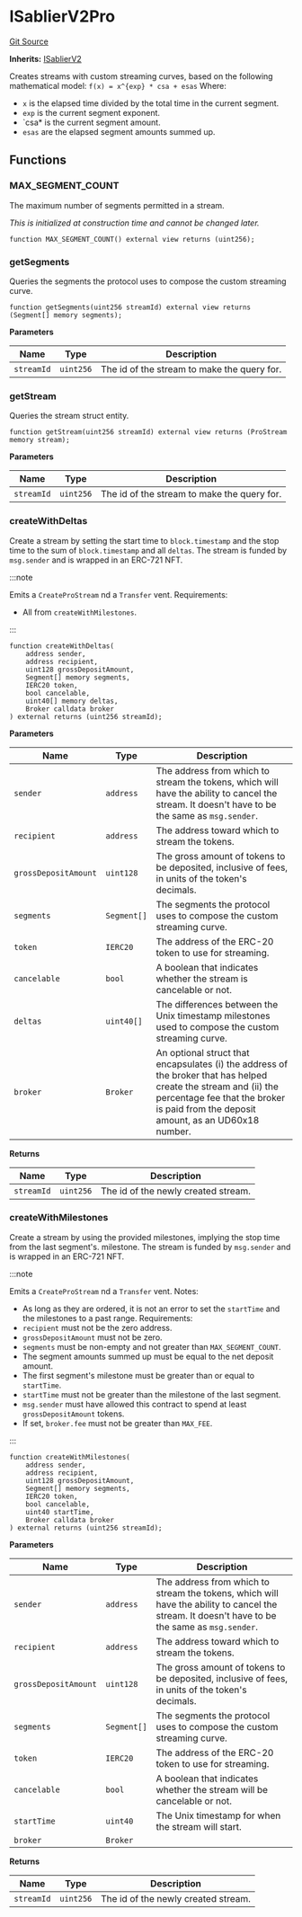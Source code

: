 # ISablierV2Pro
[Git Source](https://github.com/sablierhq/v2-core/blob/71a38f2401905d2762c14a7b36c2334909bdb760/src/interfaces/ISablierV2Pro.sol)

**Inherits:**
[ISablierV2](/src/interfaces/ISablierV2.sol/contract.ISablierV2.md)

Creates streams with custom streaming curves, based on the following mathematical model:
`
f(x) = x^{exp} * csa + esas
`
Where:
- `x` is the elapsed time divided by the total time in the current segment.
- `exp` is the current segment exponent.
- `csa* is the current segment amount.
- `esas` are the elapsed segment amounts summed up.


## Functions
### MAX_SEGMENT_COUNT

The maximum number of segments permitted in a stream.

*This is initialized at construction time and cannot be changed later.*


```solidity
function MAX_SEGMENT_COUNT() external view returns (uint256);
```

### getSegments

Queries the segments the protocol uses to compose the custom streaming curve.


```solidity
function getSegments(uint256 streamId) external view returns (Segment[] memory segments);
```
**Parameters**

|Name|Type|Description|
|----|----|-----------|
|`streamId`|`uint256`|The id of the stream to make the query for.|


### getStream

Queries the stream struct entity.


```solidity
function getStream(uint256 streamId) external view returns (ProStream memory stream);
```
**Parameters**

|Name|Type|Description|
|----|----|-----------|
|`streamId`|`uint256`|The id of the stream to make the query for.|


### createWithDeltas

Create a stream by setting the start time to `block.timestamp` and the stop time to the sum of
`block.timestamp` and all `deltas`. The stream is funded by `msg.sender` and is wrapped in an ERC-721 NFT.

 :::note

Emits a `CreateProStream` nd a `Transfer` vent.
Requirements:
- All from `createWithMilestones`.

:::



```solidity
function createWithDeltas(
    address sender,
    address recipient,
    uint128 grossDepositAmount,
    Segment[] memory segments,
    IERC20 token,
    bool cancelable,
    uint40[] memory deltas,
    Broker calldata broker
) external returns (uint256 streamId);
```
**Parameters**

|Name|Type|Description|
|----|----|-----------|
|`sender`|`address`|The address from which to stream the tokens, which will have the ability to cancel the stream. It doesn't have to be the same as `msg.sender`.|
|`recipient`|`address`|The address toward which to stream the tokens.|
|`grossDepositAmount`|`uint128`|The gross amount of tokens to be deposited, inclusive of fees, in units of the token's decimals.|
|`segments`|`Segment[]`|The segments the protocol uses to compose the custom streaming curve.|
|`token`|`IERC20`|The address of the ERC-20 token to use for streaming.|
|`cancelable`|`bool`|A boolean that indicates whether the stream is cancelable or not.|
|`deltas`|`uint40[]`|The differences between the Unix timestamp milestones used to compose the custom streaming curve.|
|`broker`|`Broker`|An optional struct that encapsulates (i) the address of the broker that has helped create the stream and (ii) the percentage fee that the broker is paid from the deposit amount, as an UD60x18 number.|

**Returns**

|Name|Type|Description|
|----|----|-----------|
|`streamId`|`uint256`|The id of the newly created stream.|


### createWithMilestones

Create a stream by using the provided milestones, implying the stop time from the last segment's.
milestone. The stream is funded by `msg.sender` and is wrapped in an ERC-721 NFT.

 :::note

Emits a `CreateProStream` nd a `Transfer` vent.
Notes:
- As long as they are ordered, it is not an error to set the `startTime` and the milestones to a past range.
Requirements:
- `recipient` must not be the zero address.
- `grossDepositAmount` must not be zero.
- `segments` must be non-empty and not greater than `MAX_SEGMENT_COUNT`.
- The segment amounts summed up must be equal to the net deposit amount.
- The first segment's milestone must be greater than or equal to `startTime`.
- `startTime` must not be greater than the milestone of the last segment.
- `msg.sender` must have allowed this contract to spend at least `grossDepositAmount` tokens.
- If set, `broker.fee` must not be greater than `MAX_FEE`.

:::



```solidity
function createWithMilestones(
    address sender,
    address recipient,
    uint128 grossDepositAmount,
    Segment[] memory segments,
    IERC20 token,
    bool cancelable,
    uint40 startTime,
    Broker calldata broker
) external returns (uint256 streamId);
```
**Parameters**

|Name|Type|Description|
|----|----|-----------|
|`sender`|`address`|The address from which to stream the tokens, which will have the ability to cancel the stream. It doesn't have to be the same as `msg.sender`.|
|`recipient`|`address`|The address toward which to stream the tokens.|
|`grossDepositAmount`|`uint128`|The gross amount of tokens to be deposited, inclusive of fees, in units of the token's decimals.|
|`segments`|`Segment[]`| The segments the protocol uses to compose the custom streaming curve.|
|`token`|`IERC20`|The address of the ERC-20 token to use for streaming.|
|`cancelable`|`bool`|A boolean that indicates whether the stream will be cancelable or not.|
|`startTime`|`uint40`|The Unix timestamp for when the stream will start.|
|`broker`|`Broker`||

**Returns**

|Name|Type|Description|
|----|----|-----------|
|`streamId`|`uint256`|The id of the newly created stream.|



